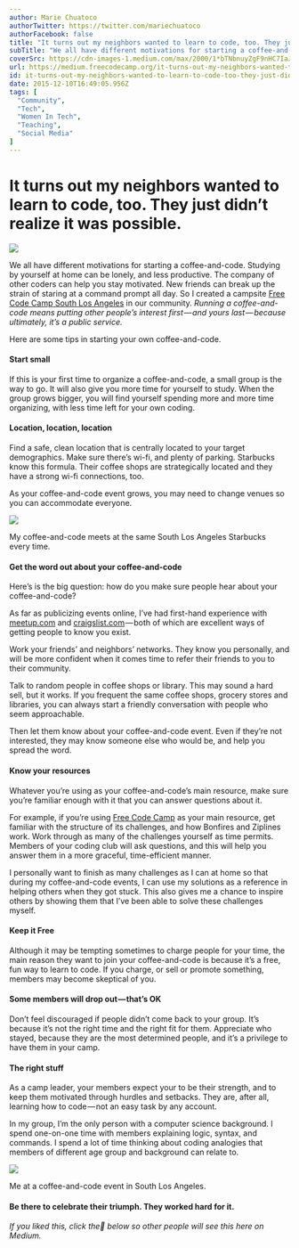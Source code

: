 ```yaml
---
author: Marie Chuatoco
authorTwitter: https://twitter.com/mariechuatoco
authorFacebook: false
title: "It turns out my neighbors wanted to learn to code, too. They just didn’t realize it was possible."
subTitle: "We all have different motivations for starting a coffee-and-code. Studying by yourself at home can be lonely, and less productive. The co..."
coverSrc: https://cdn-images-1.medium.com/max/2000/1*bTNbnuyZgF9nHC7IaJGuJQ.jpeg
url: https://medium.freecodecamp.org/it-turns-out-my-neighbors-wanted-to-learn-to-code-too-they-just-didn-t-realize-it-was-possible-554a7bd8d4a7
id: it-turns-out-my-neighbors-wanted-to-learn-to-code-too-they-just-didn-t-realize-it-was-possible-554a7bd8d4a7
date: 2015-12-10T16:49:05.956Z
tags: [
  "Community",
  "Tech",
  "Women In Tech",
  "Teaching",
  "Social Media"
]
---
```

# It turns out my neighbors wanted to learn to code, too. They just didn’t realize it was possible.







![](https://cdn-images-1.medium.com/max/2000/1*bTNbnuyZgF9nHC7IaJGuJQ.jpeg)







We all have different motivations for starting a coffee-and-code. Studying by yourself at home can be lonely, and less productive. The company of other coders can help you stay motivated. New friends can break up the strain of staring at a command prompt all day. So I created a campsite [Free Code Camp South Los Angeles](https://www.facebook.com/groups/free.code.camp.southlosangeles/) in our community. _Running a coffee-and-code means putting other people’s interest first — and yours last — because ultimately, it’s a public service._

Here are some tips in starting your own coffee-and-code.

#### Start small

If this is your first time to organize a coffee-and-code, a small group is the way to go. It will also give you more time for yourself to study. When the group grows bigger, you will find yourself spending more and more time organizing, with less time left for your own coding.

#### Location, location, location

Find a safe, clean location that is centrally located to your target demographics. Make sure there’s wi-fi, and plenty of parking. Starbucks know this formula. Their coffee shops are strategically located and they have a strong wi-fi connections, too.

As your coffee-and-code event grows, you may need to change venues so you can accommodate everyone.



![](https://cdn-images-1.medium.com/max/1600/1*R5DJRymAHAXJ0Xrp1X1J6w.jpeg)

My coffee-and-code meets at the same South Los Angeles Starbucks every time.



#### Get the word out about your coffee-and-code

Here’s is the big question: how do you make sure people hear about your coffee-and-code?

As far as publicizing events online, I’ve had first-hand experience with [meetup.com](http://meetup.com) and [craigslist.com](http://craigslist.com) — both of which are excellent ways of getting people to know you exist.

Work your friends’ and neighbors’ networks. They know you personally, and will be more confident when it comes time to refer their friends to you to their community.

Talk to random people in coffee shops or library. This may sound a hard sell, but it works. If you frequent the same coffee shops, grocery stores and libraries, you can always start a friendly conversation with people who seem approachable.

Then let them know about your coffee-and-code event. Even if they’re not interested, they may know someone else who would be, and help you spread the word.

#### **Know your resources**

Whatever you’re using as your coffee-and-code’s main resource, make sure you’re familiar enough with it that you can answer questions about it.

For example, if you’re using [Free Code Camp](http://freecodecamp.com) as your main resource, get familiar with the structure of its challenges, and how Bonfires and Ziplines work. Work through as many of the challenges yourself as time permits. Members of your coding club will ask questions, and this will help you answer them in a more graceful, time-efficient manner.

I personally want to finish as many challenges as I can at home so that during my coffee-and-code events, I can use my solutions as a reference in helping others when they got stuck. This also gives me a chance to inspire others by showing them that I’ve been able to solve these challenges myself.

#### **Keep it Free**

Although it may be tempting sometimes to charge people for your time, the main reason they want to join your coffee-and-code is because it’s a free, fun way to learn to code. If you charge, or sell or promote something, members may become skeptical of you.

#### **Some members will drop out — that’s OK**

Don’t feel discouraged if people didn’t come back to your group. It’s because it’s not the right time and the right fit for them. Appreciate who stayed, because they are the most determined people, and it’s a privilege to have them in your camp.

#### **The right stuff**

As a camp leader, your members expect your to be their strength, and to keep them motivated through hurdles and setbacks. They are, after all, learning how to code — not an easy task by any account.

In my group, I’m the only person with a computer science background. I spend one-on-one time with members explaining logic, syntax, and commands. I spend a lot of time thinking about coding analogies that members of different age group and background can relate to.



![](https://cdn-images-1.medium.com/max/1600/1*MtpDK9Zxi_pFqD40DU5Szw.jpeg)

Me at a coffee-and-code event in South Los Angeles.



#### Be there to celebrate their triumph. They worked hard for it.

_If you liked this, click the💚 below so other people will see this here on Medium._








